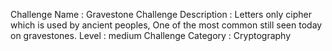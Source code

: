 
Challenge Name          :   Gravestone
Challenge Description   :   Letters only cipher which is used by ancient peoples, One of the most common still seen today  on gravestones.
Level                   :   medium
Challenge Category      :   Cryptography
